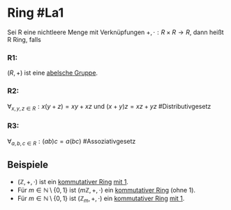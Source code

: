 # Ring #La1 
Sei R eine nichtleere Menge mit Verknüpfungen $+,\cdot: R\times R \to R$, dann heißt R Ring, falls
### R1:
$(R,+)$ ist eine [abelsche ](abelsche%20Gruppe) [Gruppe](Gruppe).
### R2:
$\forall_{x,y,z\in R}: x(y+z)=xy+xz$ und $(x+y)z=xz+yz$ #Distributivgesetz 
### R3:
$\forall_{a,b,c\in R}:(ab)c=a(bc)$ #Assoziativgesetz

## Beispiele
- $(\mathbb{Z},+,\cdot)$ ist ein [kommutativer Ring](kommutativer%20Ring) [mit 1](Ring%20mit%201).
- Für $m\in\mathbb{N}\setminus \{0,1\}$ ist $(m\mathbb{Z},+,\cdot)$ ein [kommutativer Ring](kommutativer%20Ring) (ohne 1).
- Für $m\in\mathbb{N}\setminus \{0,1\}$ ist $(\mathbb{Z}_m,+,\cdot)$ ein [kommutativer Ring](kommutativer%20Ring) [mit 1](Ring%20mit%201).